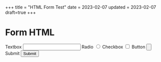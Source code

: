 +++
title = "HTML Form Test"
date = 2023-02-07
updated = 2023-02-07
draft=true
+++

# Form HTML
<form>
<label for="textbox">
    Textbox 
    <input id= "textbox" type="text" />
</label>
<label for="radio">
    Radio 
    <input id= "radio" type="radio" />
</label>
<label for="checkbox">
    Checkbox 
    <input id= "checkbox" type="checkbox" />
</label>
<label for="button">
    Button 
    <input id= "button" type="button" />
</label>
<label for="submit">
    Submit 
    <input id= "submit" type="submit" />
</label>
</form>